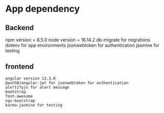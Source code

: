 # App dependency

## Backend 
   npm version = 8.5.0
    node version = 16.14.2
    db-migrate  for migrations 
    dotenv for app environments
    jsonwebtoken for authentication
    jasmine for testing
## frontend
    angular version 13.3.0
    @auth0/angular-jwt for jsonwebtoken for authentication
    alertifyjs for alert message
    bootstrap 
    font-awesome
    ngx-bootstrap
    karma-jasmine for testing